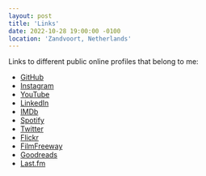 ```yaml
---
layout: post
title: 'Links'
date: 2022-10-28 19:00:00 -0100
location: 'Zandvoort, Netherlands'
---
```


Links to different public online profiles that belong to me:

- <a href="https://github.com/andormade">GitHub</a>
- <a href="https://instagram.com/andorcover">Instagram</a>
- <a href="https://www.youtube.com/c/Polg%C3%A1rAndor">YouTube</a>
- <a href="https://nl.linkedin.com/in/andormade">LinkedIn</a>
- <a href="https://www.imdb.com/name/nm11601357/">IMDb<a>
- <a href="https://open.spotify.com/user/hngrhorace">Spotify</a>
- <a href="https://twitter.com/andormade">Twitter</a>
- <a href="https://www.flickr.com/photos/hngrhorace/">Flickr</a>
- <a href="https://filmfreeway.com/AndorPolgar">FilmFreeway</a>
- <a href="https://www.goodreads.com/user/show/98906610-andor-polg-r">Goodreads</a>
- <a href="https://www.last.fm/user/hngrhorace">Last.fm</a>
